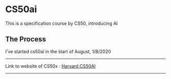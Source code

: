 # CS50ai
This is a specification course by CS50, introducing AI

## The Process
I've started cs50ai in the start of August, 1/8/2020


***  
  Link to website of CS50x : [Harvard CS50AI](https://cs50.harvard.edu/ai/2020/)
***

